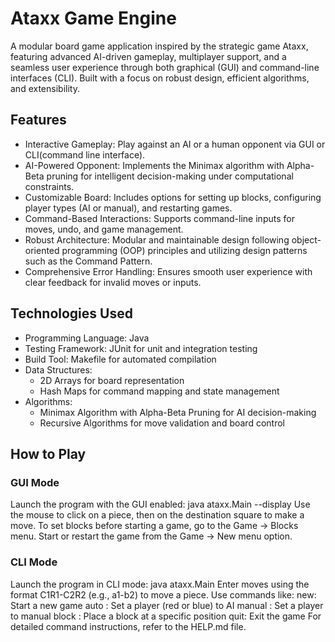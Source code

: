 # Ataxx Game Engine

A modular board game application inspired by the strategic game Ataxx, featuring advanced AI-driven gameplay, multiplayer support, and a seamless user experience through both graphical (GUI) and command-line interfaces (CLI). Built with a focus on robust design, efficient algorithms, and extensibility.

## Features

* Interactive Gameplay: Play against an AI or a human opponent via GUI or CLI(command line interface).
* AI-Powered Opponent: Implements the Minimax algorithm with Alpha-Beta pruning for intelligent decision-making under computational constraints.
* Customizable Board: Includes options for setting up blocks, configuring player types (AI or manual), and restarting games.
* Command-Based Interactions: Supports command-line inputs for moves, undo, and game management.
* Robust Architecture: Modular and maintainable design following object-oriented programming (OOP) principles and utilizing design patterns such as the Command Pattern.
* Comprehensive Error Handling: Ensures smooth user experience with clear feedback for invalid moves or inputs.

## Technologies Used

* Programming Language: Java
* Testing Framework: JUnit for unit and integration testing
* Build Tool: Makefile for automated compilation
* Data Structures:
  * 2D Arrays for board representation
  * Hash Maps for command mapping and state management
* Algorithms:
  * Minimax Algorithm with Alpha-Beta Pruning for AI decision-making
  * Recursive Algorithms for move validation and board control
 
## How to Play

### GUI Mode
Launch the program with the GUI enabled:
java ataxx.Main --display
Use the mouse to click on a piece, then on the destination square to make a move.
To set blocks before starting a game, go to the Game -> Blocks menu.
Start or restart the game from the Game -> New menu option.
### CLI Mode
Launch the program in CLI mode:
java ataxx.Main
Enter moves using the format C1R1-C2R2 (e.g., a1-b2) to move a piece.
Use commands like:
new: Start a new game
auto <color>: Set a player (red or blue) to AI
manual <color>: Set a player to manual
block <position>: Place a block at a specific position
quit: Exit the game
For detailed command instructions, refer to the HELP.md file.

